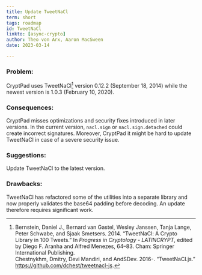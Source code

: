 ```yaml
---
title: Update TweetNaCl
term: short
tags: roadmap
id: TweetNaCl
linkto: [async-crypto]
author: Theo von Arx, Aaron MacSween
date: 2023-03-14

---
```


### Problem:

CryptPad uses TweetNaCl[^1] version 0.12.2
(September 18, 2014) while the newest version is 1.0.3 (February 10,
2020).

### Consequences:

CryptPad misses optimizations and security fixes introduced in later
versions. In the current version, `nacl.sign` or `nacl.sign.detached`
could create incorrect signatures. Moreover, CryptPad it might be hard
to update TweetNaCl in case of a severe security issue.

### Suggestions:

Update TweetNaCl to the latest version.

### Drawbacks:

TweetNaCl has refactored some of the utilities into a separate library
and now properly validates the base64 padding before decoding. An update
therefore requires significant work.


[^1]: Bernstein, Daniel J., Bernard van Gastel, Wesley Janssen, Tanja Lange, Peter Schwabe, and Sjaak Smetsers. 2014. “TweetNaCl: A Crypto Library in 100 Tweets.” In *Progress in Cryptology - LATINCRYPT*, edited by Diego F. Aranha and Alfred Menezes, 64–83. Cham: Springer International Publishing.  
Chestnykhm, Dmitry, Devi Mandiri, and AndSDev. 2016-. “TweetNaCl.js.” https://github.com/dchest/tweetnacl-js.